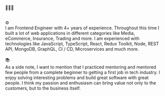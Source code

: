 
<!-- **garbalau-github/garbalau-github** is a ✨ _special_ ✨ repository because its `README.md` (this file) appears on your GitHub profile. -->

🔭🔭🔭

<br/>
⚙️
<br/>
I am Frontend Engineer with 4+ years of experience. Throughout this time I built a lot of web applications in different categories like Media, eCommerce, Insurance, Trading and more. I am experienced with technologies like JavaScript, TypeScript, React, Redux Toolkit, Node, REST API, MongoDB, GraphQL, CI / CD, Microservices and much more. 

<br/>
<br/>
📚
<br/>
As a side note, I want to mention that I practiced mentoring and mentored few people from a complete beginner to getting a first job in tech industry. I enjoy solving interesting problems and build great software with great people. I think my passion and enthusiasm can bring value not only to the customers, but to the business itself.
